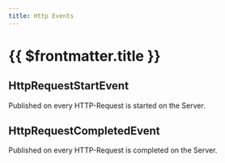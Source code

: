 ```yaml
---
title: Http Events
---
```

# {{ $frontmatter.title }}

## HttpRequestStartEvent
Published on every HTTP-Request is started on the Server.

## HttpRequestCompletedEvent
Published on every HTTP-Request is completed on the Server.